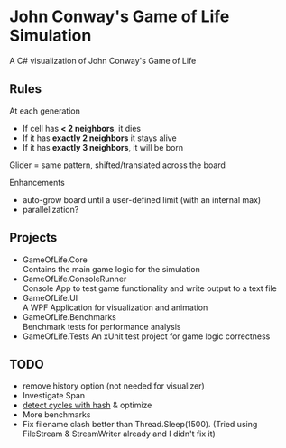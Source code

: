 # John Conway's Game of Life Simulation
A C# visualization of John Conway's Game of Life

## Rules
At each generation
- If cell has **< 2 neighbors**, it dies
- If it has **exactly 2 neighbors** it stays alive
- If it has **exactly 3 neighbors**, it will be born

Glider = same pattern, shifted/translated across the board

Enhancements
- auto-grow board until a user-defined limit (with an internal max)
- parallelization?

## Projects
- GameOfLife.Core  
Contains the main game logic for the simulation
- GameOfLife.ConsoleRunner  
Console App to test game functionality and write output to a text file
- GameOfLife.UI  
A WPF Application for visualization and animation
- GameOfLife.Benchmarks  
Benchmark tests for performance analysis
- GameOfLife.Tests
An xUnit test project for game logic correctness

## TODO
- remove history option (not needed for visualizer)
- Investigate Span
- [detect cycles with hash](https://stackoverflow.com/a/45175648/8050097) & optimize
- More benchmarks
- Fix filename clash better than Thread.Sleep(1500). (Tried using FileStream & StreamWriter already and I didn't fix it)